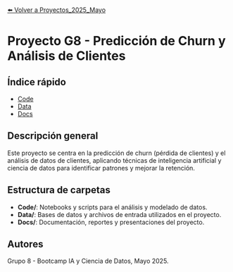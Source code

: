 [⬅️ Volver a Proyectos_2025_Mayo](/Proyectos_2025_Mayo)

# Proyecto G8 - Predicción de Churn y Análisis de Clientes

## Índice rápido
- [Code](/Proyectos_2025_Mayo/G8/Code)
- [Data](/Proyectos_2025_Mayo/G8/Data)
- [Docs](/Proyectos_2025_Mayo/G8/Docs)

## Descripción general
Este proyecto se centra en la predicción de churn (pérdida de clientes) y el análisis de datos de clientes, aplicando técnicas de inteligencia artificial y ciencia de datos para identificar patrones y mejorar la retención.

## Estructura de carpetas
- **Code/**: Notebooks y scripts para el análisis y modelado de datos.
- **Data/**: Bases de datos y archivos de entrada utilizados en el proyecto.
- **Docs/**: Documentación, reportes y presentaciones del proyecto.

## Autores
Grupo 8 - Bootcamp IA y Ciencia de Datos, Mayo 2025. 